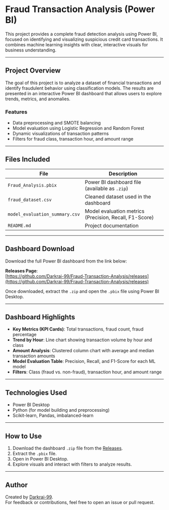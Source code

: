 # Fraud Transaction Analysis (Power BI)

This project provides a complete fraud detection analysis using Power BI, focused on identifying and visualizing suspicious credit card transactions. It combines machine learning insights with clear, interactive visuals for business understanding.

---

## Project Overview

The goal of this project is to analyze a dataset of financial transactions and identify fraudulent behavior using classification models. The results are presented in an interactive Power BI dashboard that allows users to explore trends, metrics, and anomalies.

### Features
- Data preprocessing and SMOTE balancing
- Model evaluation using Logistic Regression and Random Forest
- Dynamic visualizations of transaction patterns
- Filters for fraud class, transaction hour, and amount range

---

## Files Included

| File                          | Description                                 |
|------------------------------|---------------------------------------------|
| `Fraud_Analysis.pbix`        | Power BI dashboard file (available as `.zip`) |
| `fraud_dataset.csv`          | Cleaned dataset used in the dashboard       |
| `model_evaluation_summary.csv` | Model evaluation metrics (Precision, Recall, F1-Score) |
| `README.md`                  | Project documentation                       |

---

## Dashboard Download

Download the full Power BI dashboard from the link below:

**Releases Page**:  
[https://github.com/Darkrai-99/Fraud-Transaction-Analysis/releases](https://github.com/Darkrai-99/Fraud-Transaction-Analysis/releases)

Once downloaded, extract the `.zip` and open the `.pbix` file using Power BI Desktop.

---

## Dashboard Highlights

- **Key Metrics (KPI Cards)**: Total transactions, fraud count, fraud percentage
- **Trend by Hour**: Line chart showing transaction volume by hour and class
- **Amount Analysis**: Clustered column chart with average and median transaction amounts
- **Model Evaluation Table**: Precision, Recall, and F1-Score for each ML model
- **Filters**: Class (fraud vs. non-fraud), transaction hour, and amount range

---

## Technologies Used

- Power BI Desktop
- Python (for model building and preprocessing)
- Scikit-learn, Pandas, imbalanced-learn

---

## How to Use

1. Download the dashboard `.zip` file from the [Releases](https://github.com/Darkrai-99/Fraud-Transaction-Analysis/releases).
2. Extract the `.pbix` file.
3. Open in Power BI Desktop.
4. Explore visuals and interact with filters to analyze results.

---

## Author

Created by [Darkrai-99](https://github.com/Darkrai-99).  
For feedback or contributions, feel free to open an issue or pull request.

